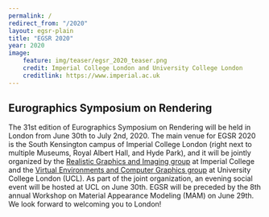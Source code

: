 ```yaml
---
permalink: /
redirect_from: "/2020"
layout: egsr-plain
title: "EGSR 2020"
year: 2020
image:
    feature: img/teaser/egsr_2020_teaser.png
    credit: Imperial College London and University College London
    creditlink: https://www.imperial.ac.uk
---
```

## Eurographics Symposium on Rendering
The 31st edition of Eurographics Symposium on Rendering will be held in London from June 30th to July 2nd, 2020. The main venue for EGSR 2020 is the South Kensington campus of Imperial College London (right next to multiple Museums, Royal Albert Hall, and Hyde Park), and it will be jointly organized by the <a href='https://wp.doc.ic.ac.uk/rgi/'>Realistic Graphics and Imaging group</a> at Imperial College and the <a href='http://vecg.cs.ucl.ac.uk/'>Virtual Environments and Computer Graphics group</a> at University College London (UCL). As part of the joint organization, an evening social event will be hosted at UCL on June 30th. EGSR will be preceded by the 8th annual Workshop on Material Appearance Modeling (MAM) on June 29th. We look forward to welcoming you to London!

